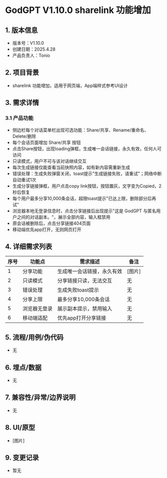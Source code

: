 # GodGPT V1.10.0 sharelink 功能增加

## 1. 版本信息
- 版本号：V1.10.0
- 创建日期：2025.4.28
- 产品负责人：Tonio

## 2. 项目背景
- sharelink 功能增加，适用于网页端，App端样式参考UI设计

## 3. 需求详情
### 3.1 产品功能
- 侧边栏每个对话菜单栏出现可选功能：Share/共享、Rename/重命名、Delete/删除
- 每个会话页面增加 Share/共享 按钮
- 点击Share按钮，出现loading弹框，生成唯一会话链接，永久有效，任何人可访问
- 只读模式，用户不可与该对话继续交互
- 每次生成链接仅能查看当前快照内容，如有新内容需重新生成
- 错误处理：生成失败弹窗关闭，toast提示"生成链接失败，请重试"；网络中断自动重试1次
- 生成分享链接弹框，用户点击copy link按钮，按钮置灰，文字变为Copied，2秒后恢复
- 每个用户最多分享10,000条会话，超限toast提示"已达上限，删除部分后再试"
- 浏览器本地无登录信息时，点击分享链接后出现提示"这是 GodGPT 与匿名用户之间的对话副本。"，展示全部内容，输入框禁用
- 原会话被删除后，点击分享链接404页面
- 移动端优先app打开，无则网页打开

## 4. 详细需求列表
| 序号 | 功能点 | 需求描述 | 备注 |
|------|--------|----------|------|
| 1    | 分享功能 | 生成唯一会话链接，永久有效 | [图片] |
| 2    | 只读模式 | 分享链接只读，无法交互 | 无 |
| 3    | 错误处理 | 生成失败toast提示 | 无 |
| 4    | 分享上限 | 最多分享10,000条会话 | 无 |
| 5    | 浏览器无登录 | 展示副本提示，禁用输入 | 无 |
| 6    | 移动端适配 | 优先app打开分享链接 | 无 |

## 5. 流程/用例/伪代码
- 无

## 6. 埋点/数据
- 无

## 7. 兼容性/异常/边界说明
- 无

## 8. UI/原型
- [图片]

## 9. 变更记录
- 暂无


